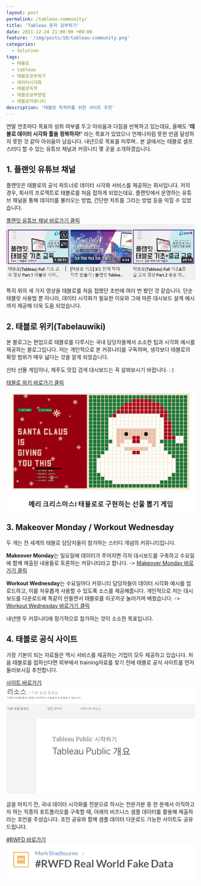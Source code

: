 ```yaml
---
layout: post
permalink: /tableau-community/
title: 'Tableau 혼자 공부하기'
date: 2021-12-24 21:00:00 +09:00
feature: '/img/posts/10/tableau-community.png'
categories:
  - Solution
tags:
  - 태블로
  - tableau
  - 태블로공부하기
  - 데이터시각화
  - 태블로독학
  - 태블로공부방법
  - 태블로커뮤니티
description: '태블로 독학러를 위한 사이트 추천'
---
```



연말 연초마다 목표의 성취 여부를 두고 아쉬움과 다짐을 반복하고 있는데요, 올해도 <b>‘태블로 데이터 시각화 툴을 정복하자!'</b> 라는 목표가 있었으나 언제나처럼 뜻한 만큼 달성하지 못한 것 같아 아쉬움이 남습니다. 내년으로 목표를 미루며.. 본 글에서는 태블로 셀프 스터디 할 수 있는 유튜브 채널과 커뮤니티 몇 곳을 소개하겠습니다.

## 1. 플랜잇 유튜브 채널

플랜잇은 태블로의 공식 파트너로 데이터 시각화 서비스를 제공하는 회사입니다. 저의 경우, 회사의 프로젝트로 태블로를 처음 접하게 되었는데요. 플랜잇에서 운영하는 유튜브 채널을 통해 데이터를 불러오는 방법, 간단한 차트를 그리는 방법 등을 익힐 수 있었습니다.  

[플랜잇 유튜브 채널 바로가기 클릭](https://www.youtube.com/c/PLANITDataV)
![tableau image01](/img/posts/10/image01.png)

특히 위의 세 가지 영상을 태블로를 처음 접했던 초반에 여러 번 봤던 것 같습니다. 단순 태블릿 사용법 뿐 아니라, 데이터 시각화가 필요한 이유와 그에 따른 대시보드 설계 예시까지 제공해 더욱 도움 되었습니다.

## 2. 태블로 위키(Tabelauwiki)

본 블로그는 현업으로 태블로를 다루시는 국내 담당자들께서 소소한 팁과 시각화 예시를 제공하는 블로그입니다. 저는 개인적으로 본 커뮤니티를 구독하며, 생각보다 태블로의 확장 범위가 매우 넓다는 것을 알게 되었습니다.

산타 선물 게임이나, 제주도 맛집 검색 대시보드는 꼭 살펴보시기 바랍니다. : )

[태블로 위키 바로가기 클릭](http://tableauwiki.com/)
![tableau image02](/img/posts/10/image02.png)


## 3. Makeover Monday  / Workout Wednesday

두 개는 전 세계의 태블로 담당자들이 참가하는 스터디 개념의 커뮤니티입니다.

<strong>Makeover Monday</strong>는 일요일에 데이터가 주어지면 각자 대시보드를 구축하고 수요일에 함께 제출된 내용들로 토론하는 커뮤니티라고 합니다.
->
[Makeover Monday 바로가기 클릭](https://www.makeovermonday.co.uk/)

<strong>Workout Wednesday</strong>는 수요일마다 커뮤니티 담당자들이 데이터 시각화 예시를 업로드하고, 이를 자유롭게 사용할 수 있도록 소스를 제공해줍니다. 개인적으로 저는 대시보드를 다운로드해 똑같이 만들면서 태블로를 이곳저곳 눌러가며 배웠습니다. -> [Workout Wednesday 바로가기 클릭](http://www.workout-wednesday.com/)

내년엔 두 커뮤니티에 정기적으로 참가하는 것이 소소한 목표입니다.

## 4. 태블로 공식 사이트

가장 기본이 되는 자료들은 역시 서비스를 제공하는 기업이 모두 제공하고 있습니다. 처음 태블로를 접하신다면 외부에서 training자료를 찾기 전에 태블로 공식 사이트를 먼저 둘러보시길 추천합니다.

[사이트 바로가기](https://public.tableau.com/ko-kr/s/resources)
![tableau image03](/img/posts/10/image03.png)


글을 마치기 전, 국내 데이터 시각화를 전문으로 하시는 전문가분 중 한 분께서 이직하고자 하는 직종의 포트폴리오를 구축할 때, 아래의 비즈니스 샘플 데이터를 활용해 제출하라는 조언을 주셨습니다. 조언 공유와 함께 샘플 데이터 다운로드 가능한 사이트도 공유드립니다.

[#RWFD 바로가기](https://data.world/markbradbourne/rwfd-real-world-fake-data)
![tableau image04](/img/posts/10/image04.png)
